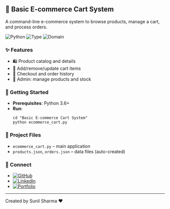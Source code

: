 ## 🛒 Basic E-commerce Cart System

A command-line e-commerce system to browse products, manage a cart, and process orders.

![Python](https://img.shields.io/badge/Python-3.6%2B-3776AB?logo=python&logoColor=white)
![Type](https://img.shields.io/badge/App-CLI-5E5E5E)
![Domain](https://img.shields.io/badge/Domain-E--commerce-2ea44f)

### ✨ Features
- 🛍️ Product catalog and details
- 🧺 Add/remove/update cart items
- 🧾 Checkout and order history
- 🔧 Admin: manage products and stock

### 🚀 Getting Started
- **Prerequisites**: Python 3.6+
- **Run**:
  ```
  cd "Basic E-commerce Cart System"
  python ecommerce_cart.py
  ```

### 📁 Project Files
- `ecommerce_cart.py` – main application
- `products.json`, `orders.json` – data files (auto-created)

### 🔗 Connect
- [![GitHub](https://img.shields.io/badge/GitHub-100000?logo=github&logoColor=white)](https://github.com/sunbyte16)
- [![LinkedIn](https://img.shields.io/badge/LinkedIn-0A66C2?logo=linkedin&logoColor=white)](https://www.linkedin.com/in/sunil-kumar-bb88bb31a/)
- [![Portfolio](https://img.shields.io/badge/Portfolio-000000?logo=firefox&logoColor=white)](https://lively-dodol-cc397c.netlify.app)

---

Created by Sunil Sharma ❤️
